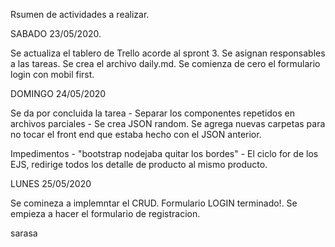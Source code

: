 Rsumen de actividades a realizar.

SABADO 23/05/2020.

Se actualiza el tablero de Trello acorde al spront 3.
Se asignan responsables a las tareas.
Se crea el archivo daily.md.
Se comienza de cero el formulario login con mobil first.


DOMINGO 24/05/2020

Se da por concluida la tarea - Separar los componentes repetidos en archivos parciales -
Se crea JSON random.
Se agrega nuevas carpetas para no tocar el front end que estaba hecho con el JSON anterior.

Impedimentos -  "bootstrap nodejaba quitar los bordes"
             -   El ciclo for de los EJS, redirige todos los detalle de producto al mismo producto.

LUNES 25/05/2020

Se comineza a implemntar el CRUD.
Formulario LOGIN terminado!.
Se empieza a hacer el formulario de registracion.


sarasa